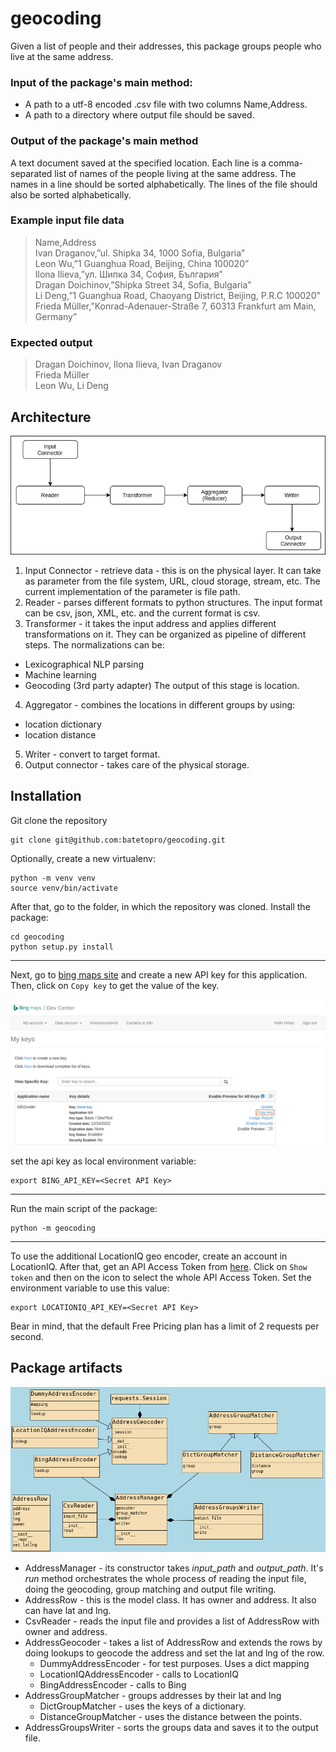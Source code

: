 # geocoding

Given a list of people and their addresses, this package groups 
people who live at the same address.

### Input of the package's main method:
* A path to a utf-8 encoded .csv file with two columns Name,Address.
* A path to a directory where output file should be saved.

### Output of the package's main method
A text document saved at the specified location. Each line is a comma-
separated list of names of the people living at the same address. The
names in a line should be sorted alphabetically. The lines of the file should
also be sorted alphabetically.

### Example input file data
> Name,Address \
Ivan Draganov,”ul. Shipka 34, 1000 Sofia, Bulgaria” \
Leon Wu,”1 Guanghua Road, Beijing, China 100020” \
Ilona Ilieva,”ул. Шипка 34, София, България” \
Dragan Doichinov,”Shipka Street 34, Sofia, Bulgaria” \
Li Deng,”1 Guanghua Road, Chaoyang District, Beijing, P.R.C 100020” \
Frieda Müller,”Konrad-Adenauer-Straße 7, 60313 Frankfurt am Main, 
Germany”

### Expected output
> Dragan Doichinov, Ilona Ilieva, Ivan Draganov \
Frieda Müller \
Leon Wu, Li Deng 

## Architecture

  ![architecture](https://github.com/batetopro/geocoding/blob/main/img/architecture.png?raw=true)

1. Input Connector - retrieve data - this is on the physical layer. It can
take as parameter from the file system, URL, cloud storage, stream, etc. The current implementation 
of the parameter is file path.
2. Reader - parses different formats to python structures. The input format can be
csv, json, XML, etc. and the current format is csv.
3. Transformer - it takes the input address and applies different transformations on it.
They can be organized as pipeline of different steps. The normalizations can be:
* Lexicographical NLP parsing
* Machine learning
* Geocoding (3rd party adapter)
The output of this stage is location.
4. Aggregator - combines the locations in different groups by using:
* location dictionary
* location distance
5. Writer - convert to target format.
6. Output connector - takes care of the physical storage.

## Installation
Git clone the repository
```commandline
git clone git@github.com:batetopro/geocoding.git
```
Optionally, create a new virtualenv:
```commandline
python -m venv venv
source venv/bin/activate
```
After that, go to the folder, in which the repository was cloned.
Install the package:
```commandline
cd geocoding
python setup.py install
```
---
Next, go to [bing maps site](https://www.bingmapsportal.com/Application) and create a new API key for this application.
Then, click on ``Copy key`` to get the value of the key.

  ![bing maps api key](https://github.com/batetopro/geocoding/blob/main/img/map_keys.png?raw=true)

set the api key as local environment variable:
```commandline
export BING_API_KEY=<Secret API Key>
```
---
Run the main script of the package:
```commandline
python -m geocoding
```
---
To use the additional LocationIQ geo encoder, create an account in LocationIQ.
After that, get an API Access Token from [here](https://my.locationiq.com/dashboard). 
Click on ``Show token`` and then on the icon to select the whole API Access Token.
Set the environment variable to use this value:
```commandline
export LOCATIONIQ_API_KEY=<Secret API Key>
```
Bear in mind, that the default Free Pricing plan has a limit of 2 requests per second.

## Package artifacts

  ![Class diagram](https://github.com/batetopro/geocoding/blob/main/img/class_diagram.png?raw=true)

* AddressManager - its constructor takes *input_path* and *output_path*. 
   It's *run* method orchestrates the whole process of reading the input file,
   doing the geocoding, group matching and output file writing.
* AddressRow - this is the model class. It has owner and address. 
   It also can have lat and lng.
* CsvReader - reads the input file and provides a list of AddressRow with owner and address.
* AddressGeocoder - takes a list of AddressRow and extends the rows by doing 
   lookups to geocode the address and set the lat and lng of the row.
  * DummyAddressEncoder - for test purposes. Uses a dict mapping
  * LocationIQAddressEncoder - calls to LocationIQ
  * BingAddressEncoder - calls to Bing
* AddressGroupMatcher - groups addresses by their lat and lng
  * DictGroupMatcher - uses the keys of a dictionary. 
  * DistanceGroupMatcher - uses the distance between the points.
* AddressGroupsWriter - sorts the groups data and saves it to the output file.

